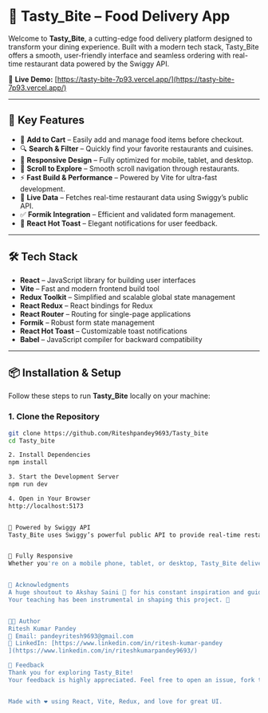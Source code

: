 # 🍔 Tasty_Bite – Food Delivery App

Welcome to **Tasty_Bite**, a cutting-edge food delivery platform designed to transform your dining experience. Built with a modern tech stack, Tasty_Bite offers a smooth, user-friendly interface and seamless ordering with real-time restaurant data powered by the Swiggy API.

🔗 **Live Demo:** [https://tasty-bite-7p93.vercel.app/](https://tasty-bite-7p93.vercel.app/)

---

## 🚀 Key Features

- 🛒 **Add to Cart** – Easily add and manage food items before checkout.
- 🔍 **Search & Filter** – Quickly find your favorite restaurants and cuisines.
- 📱 **Responsive Design** – Fully optimized for mobile, tablet, and desktop.
- 📜 **Scroll to Explore** – Smooth scroll navigation through restaurants.
- ⚡ **Fast Build & Performance** – Powered by Vite for ultra-fast development.
- 🍴 **Live Data** – Fetches real-time restaurant data using Swiggy’s public API.
- ✅ **Formik Integration** – Efficient and validated form management.
- 🔔 **React Hot Toast** – Elegant notifications for user feedback.

---

## 🛠️ Tech Stack

- **React** – JavaScript library for building user interfaces
- **Vite** – Fast and modern frontend build tool
- **Redux Toolkit** – Simplified and scalable global state management
- **React Redux** – React bindings for Redux
- **React Router** – Routing for single-page applications
- **Formik** – Robust form state management
- **React Hot Toast** – Customizable toast notifications
- **Babel** – JavaScript compiler for backward compatibility

---

## 📦 Installation & Setup

Follow these steps to run **Tasty_Bite** locally on your machine:

### 1. Clone the Repository

```bash
git clone https://github.com/Riteshpandey9693/Tasty_bite
cd Tasty_bite

2. Install Dependencies
npm install

3. Start the Development Server
npm run dev

4. Open in Your Browser
http://localhost:5173


🧭 Powered by Swiggy API
Tasty_Bite uses Swiggy’s powerful public API to provide real-time restaurant listings, menus, and more — ensuring fresh and relevant content every time you use the app.


📱 Fully Responsive
Whether you're on a mobile phone, tablet, or desktop, Tasty_Bite delivers a seamless user experience with a fully responsive and adaptive layout.


🙌 Acknowledgments
A huge shoutout to Akshay Saini 🚀 for his constant inspiration and guidance.
Your teaching has been instrumental in shaping this project. 🙏


👨‍💻 Author
Ritesh Kumar Pandey
📧 Email: pandeyritesh9693@gmail.com
🔗 LinkedIn: [https://www.linkedin.com/in/ritesh-kumar-pandey
](https://www.linkedin.com/in/riteshkumarpandey9693/)

💬 Feedback
Thank you for exploring Tasty_Bite!
Your feedback is highly appreciated. Feel free to open an issue, fork the repo, or connect with me on LinkedIn for any suggestions or improvements. 😊


Made with ❤️ using React, Vite, Redux, and love for great UI.
